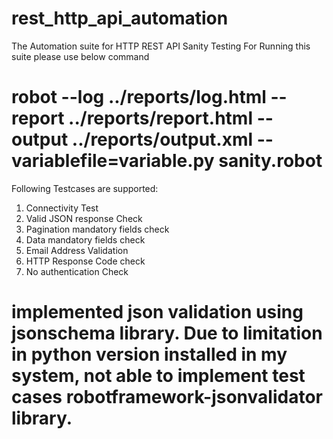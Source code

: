# rest_http_api_automation
The Automation suite for HTTP REST API Sanity Testing
For Running this suite please use below command
# robot --log ../reports/log.html --report ../reports/report.html --output ../reports/output.xml --variablefile=variable.py sanity.robot

Following Testcases are supported:
1. Connectivity Test
2. Valid JSON response Check
3. Pagination mandatory fields check
4. Data mandatory fields check
5. Email Address Validation
6. HTTP Response Code check
7. No authentication Check 
# implemented json validation using jsonschema library. Due to limitation in python version installed in  my system, not able to implement test cases robotframework-jsonvalidator library.
